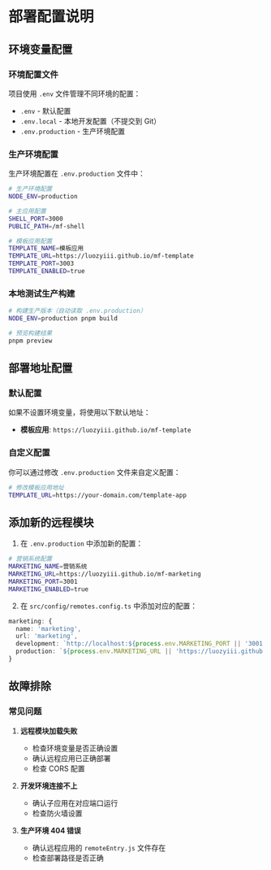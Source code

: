 # 部署配置说明

## 环境变量配置

### 环境配置文件

项目使用 `.env` 文件管理不同环境的配置：

- `.env` - 默认配置
- `.env.local` - 本地开发配置（不提交到 Git）
- `.env.production` - 生产环境配置

### 生产环境配置

生产环境配置在 `.env.production` 文件中：

```bash
# 生产环境配置
NODE_ENV=production

# 主应用配置
SHELL_PORT=3000
PUBLIC_PATH=/mf-shell

# 模板应用配置
TEMPLATE_NAME=模板应用
TEMPLATE_URL=https://luozyiii.github.io/mf-template
TEMPLATE_PORT=3003
TEMPLATE_ENABLED=true
```

### 本地测试生产构建

```bash
# 构建生产版本（自动读取 .env.production）
NODE_ENV=production pnpm build

# 预览构建结果
pnpm preview
```

## 部署地址配置

### 默认配置

如果不设置环境变量，将使用以下默认地址：

- **模板应用**: `https://luozyiii.github.io/mf-template`

### 自定义配置

你可以通过修改 `.env.production` 文件来自定义配置：

```bash
# 修改模板应用地址
TEMPLATE_URL=https://your-domain.com/template-app
```

## 添加新的远程模块

1. 在 `.env.production` 中添加新的配置：

```bash
# 营销系统配置
MARKETING_NAME=营销系统
MARKETING_URL=https://luozyiii.github.io/mf-marketing
MARKETING_PORT=3001
MARKETING_ENABLED=true
```

2. 在 `src/config/remotes.config.ts` 中添加对应的配置：

```typescript
marketing: {
  name: 'marketing',
  url: 'marketing',
  development: `http://localhost:${process.env.MARKETING_PORT || '3001'}/remoteEntry.js`,
  production: `${process.env.MARKETING_URL || 'https://luozyiii.github.io/mf-marketing'}/remoteEntry.js`
}
```

## 故障排除

### 常见问题

1. **远程模块加载失败**
   - 检查环境变量是否正确设置
   - 确认远程应用已正确部署
   - 检查 CORS 配置

2. **开发环境连接不上**
   - 确认子应用在对应端口运行
   - 检查防火墙设置

3. **生产环境 404 错误**
   - 确认远程应用的 `remoteEntry.js` 文件存在
   - 检查部署路径是否正确
